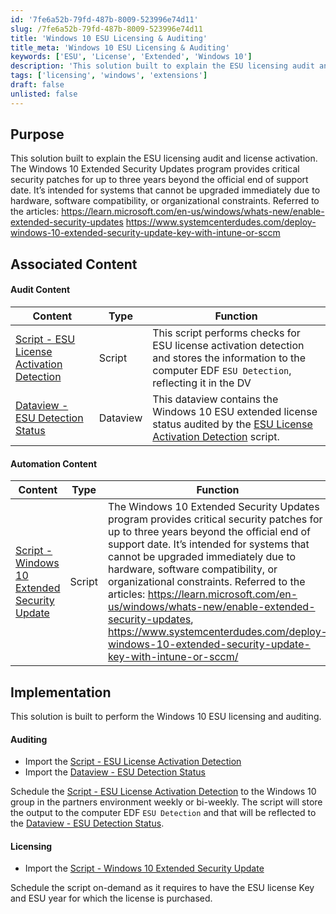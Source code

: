 ```yaml
---
id: '7fe6a52b-79fd-487b-8009-523996e74d11'
slug: /7fe6a52b-79fd-487b-8009-523996e74d11
title: 'Windows 10 ESU Licensing & Auditing'
title_meta: 'Windows 10 ESU Licensing & Auditing'
keywords: ['ESU', 'License', 'Extended', 'Windows 10']
description: 'This solution built to explain the ESU licensing audit and license activation'
tags: ['licensing', 'windows', 'extensions']
draft: false
unlisted: false
---
```


## Purpose

This solution built to explain the ESU licensing audit and license activation.
The Windows 10 Extended Security Updates program provides critical security patches for up to three years beyond the official end of support date. It’s intended for systems that cannot be upgraded immediately due to hardware, software compatibility, or organizational constraints. Referred to the articles: 
https://learn.microsoft.com/en-us/windows/whats-new/enable-extended-security-updates
https://www.systemcenterdudes.com/deploy-windows-10-extended-security-update-key-with-intune-or-sccm

## Associated Content

#### Audit Content

| Content                                             | Type                                                      | Function                                               |
|-----------------------------------------------------|-----------------------------------------------------------|--------------------------------------------------------|
| [Script - ESU License Activation Detection](/docs/634db1b5-58a2-4571-8873-74040c203d56)      | Script | This script performs checks for ESU license activation detection and stores the information to the computer EDF `ESU Detection`, reflecting it in the DV |
| [Dataview - ESU Detection Status](/docs/57995fb1-5d65-4283-aa82-0c3f821652bc)      | Dataview | This dataview contains the Windows 10 ESU extended license status audited by the [ESU License Activation Detection](/docs/634db1b5-58a2-4571-8873-74040c203d56) script. |

#### Automation Content

| Content                                             | Type                                                      | Function                                               |
|-----------------------------------------------------|-----------------------------------------------------------|--------------------------------------------------------|
| [Script - Windows 10 Extended Security Update](/docs/765670f5-5120-4066-89d8-2cda873e8212)    | Script | The Windows 10 Extended Security Updates program provides critical security patches for up to three years beyond the official end of support date. It’s intended for systems that cannot be upgraded immediately due to hardware, software compatibility, or organizational constraints. Referred to the articles: https://learn.microsoft.com/en-us/windows/whats-new/enable-extended-security-updates, https://www.systemcenterdudes.com/deploy-windows-10-extended-security-update-key-with-intune-or-sccm/ |

## Implementation

This solution is built to perform the Windows 10 ESU licensing and auditing.

#### Auditing
- Import the [Script - ESU License Activation Detection](/docs/634db1b5-58a2-4571-8873-74040c203d56) 
- Import the [Dataview - ESU Detection Status](/docs/57995fb1-5d65-4283-aa82-0c3f821652bc)

Schedule the [Script - ESU License Activation Detection](/docs/634db1b5-58a2-4571-8873-74040c203d56) to the Windows 10 group in the partners environment weekly or bi-weekly. The script will store the output to the computer EDF `ESU Detection` and that will be reflected to the [Dataview - ESU Detection Status](/docs/57995fb1-5d65-4283-aa82-0c3f821652bc).

#### Licensing
- Import the [Script - Windows 10 Extended Security Update](/docs/765670f5-5120-4066-89d8-2cda873e8212)

Schedule the script on-demand as it requires to have the ESU license Key and ESU year for which the license is purchased.
